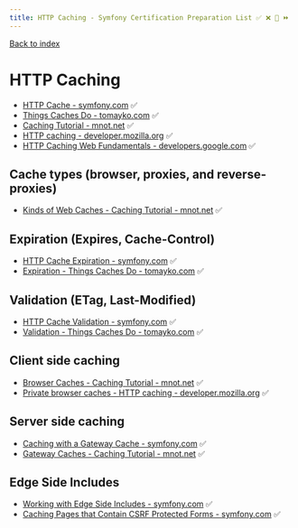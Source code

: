 ```yaml
---
title: HTTP Caching - Symfony Certification Preparation List ✅ ❌ 🌈 ⏩
---
```

[Back to index](../readme.md#table-of-contents)

# HTTP Caching 
- [HTTP Cache - symfony.com](https://symfony.com/doc/5.0/http_cache.html) ✅
- [Things Caches Do - tomayko.com](https://tomayko.com/blog/2008/things-caches-do) ✅
- [Caching Tutorial - mnot.net](https://www.mnot.net/cache_docs/) ✅
- [HTTP caching - developer.mozilla.org](https://developer.mozilla.org/en-US/docs/Web/HTTP/Caching) ✅
- [HTTP Caching Web Fundamentals - developers.google.com](https://developers.google.com/web/fundamentals/performance/optimizing-content-efficiency/http-caching) ✅

## Cache types (browser, proxies, and reverse-proxies)
- [Kinds of Web Caches - Caching Tutorial - mnot.net](https://www.mnot.net/cache_docs/#KINDS) ✅

## Expiration (Expires, Cache-Control)
- [HTTP Cache Expiration - symfony.com](https://symfony.com/doc/5.0/http_cache/expiration.html) ✅
- [Expiration - Things Caches Do - tomayko.com](https://tomayko.com/blog/2008/things-caches-do#expiration) ✅

## Validation (ETag, Last-Modified)
- [HTTP Cache Validation - symfony.com](https://symfony.com/doc/5.0/http_cache/validation.html) ✅
- [Validation - Things Caches Do - tomayko.com](https://tomayko.com/blog/2008/things-caches-do#validation) ✅

## Client side caching
- [Browser Caches - Caching Tutorial - mnot.net](https://www.mnot.net/cache_docs/#BROWSER) ✅
- [Private browser caches - HTTP caching - developer.mozilla.org](https://developer.mozilla.org/en-US/docs/Web/HTTP/Caching#Private_browser_caches) ✅ 

## Server side caching
- [Caching with a Gateway Cache - symfony.com](https://symfony.com/doc/5.0/http_cache.html#caching-with-a-gateway-cache) ✅
- [Gateway Caches - Caching Tutorial - mnot.net](https://www.mnot.net/cache_docs/#GATEWAY) ✅

## Edge Side Includes
- [Working with Edge Side Includes - symfony.com](https://symfony.com/doc/5.0/http_cache/esi.html) ✅
- [Caching Pages that Contain CSRF Protected Forms - symfony.com](https://symfony.com/doc/5.0/http_cache/form_csrf_caching.html) ✅
